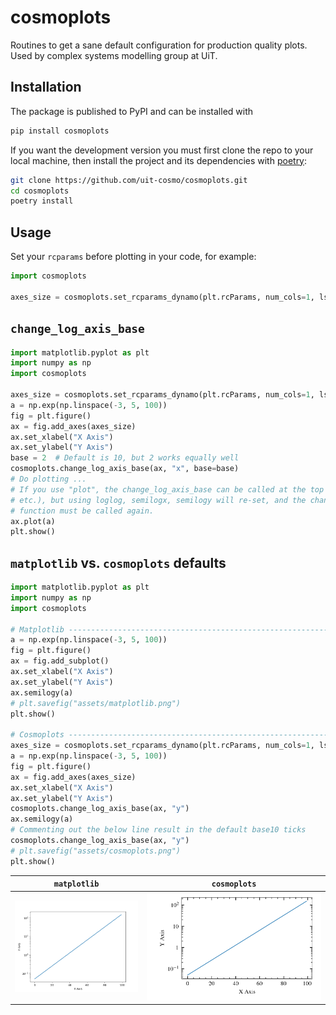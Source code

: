 # cosmoplots
Routines to get a sane default configuration for production quality plots. Used by complex systems modelling group at UiT.

## Installation

The package is published to PyPI and can be installed with

```sh
pip install cosmoplots
```

If you want the development version you must first clone the repo to your local machine,
then install the project and its dependencies with [poetry]:

```sh
git clone https://github.com/uit-cosmo/cosmoplots.git
cd cosmoplots
poetry install
```

## Usage

Set your `rcparams` before plotting in your code, for example:

```Python
import cosmoplots

axes_size = cosmoplots.set_rcparams_dynamo(plt.rcParams, num_cols=1, ls="thin")
```

## `change_log_axis_base`

```python
import matplotlib.pyplot as plt
import numpy as np
import cosmoplots

axes_size = cosmoplots.set_rcparams_dynamo(plt.rcParams, num_cols=1, ls="thin")
a = np.exp(np.linspace(-3, 5, 100))
fig = plt.figure()
ax = fig.add_axes(axes_size)
ax.set_xlabel("X Axis")
ax.set_ylabel("Y Axis")
base = 2  # Default is 10, but 2 works equally well
cosmoplots.change_log_axis_base(ax, "x", base=base)
# Do plotting ...
# If you use "plot", the change_log_axis_base can be called at the top (along with add_axes
# etc.), but using loglog, semilogx, semilogy will re-set, and the change_log_axis_base
# function must be called again.
ax.plot(a)
plt.show()
```

## `matplotlib` vs. `cosmoplots` defaults

```python
import matplotlib.pyplot as plt
import numpy as np
import cosmoplots

# Matplotlib --------------------------------------------------------------------------- #
a = np.exp(np.linspace(-3, 5, 100))
fig = plt.figure()
ax = fig.add_subplot()
ax.set_xlabel("X Axis")
ax.set_ylabel("Y Axis")
ax.semilogy(a)
# plt.savefig("assets/matplotlib.png")
plt.show()

# Cosmoplots --------------------------------------------------------------------------- #
axes_size = cosmoplots.set_rcparams_dynamo(plt.rcParams, num_cols=1, ls="thin")
a = np.exp(np.linspace(-3, 5, 100))
fig = plt.figure()
ax = fig.add_axes(axes_size)
ax.set_xlabel("X Axis")
ax.set_ylabel("Y Axis")
cosmoplots.change_log_axis_base(ax, "y")
ax.semilogy(a)
# Commenting out the below line result in the default base10 ticks
cosmoplots.change_log_axis_base(ax, "y")
# plt.savefig("assets/cosmoplots.png")
plt.show()
```

| `matplotlib` | `cosmoplots` |
| :--------: | :--------: |
| ![matplotlib](./assets/matplotlib.png) | ![cosmoplots](./assets/cosmoplots.png) |

<!-- Links -->
[poetry]: https://python-poetry.org

